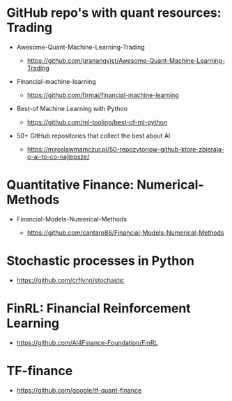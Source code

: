 # GitHub repo's with quant resources: Trading

- Awesome-Quant-Machine-Learning-Trading

  - https://github.com/grananqvist/Awesome-Quant-Machine-Learning-Trading

- Financial-machine-learning

  - https://github.com/firmai/financial-machine-learning

- Best-of Machine Learning with Python

  - https://github.com/ml-tooling/best-of-ml-python

- 50+ GitHub repositories that collect the best about AI
  - https://miroslawmamczur.pl/50-repozytoriow-github-ktore-zbieraja-o-ai-to-co-najlepsze/

# Quantitative Finance: Numerical-Methods

- Financial-Models-Numerical-Methods

  - https://github.com/cantaro86/Financial-Models-Numerical-Methods

# Stochastic processes in Python

- https://github.com/crflynn/stochastic

# FinRL: Financial Reinforcement Learning

- https://github.com/AI4Finance-Foundation/FinRL

# TF-finance

- https://github.com/google/tf-quant-finance
